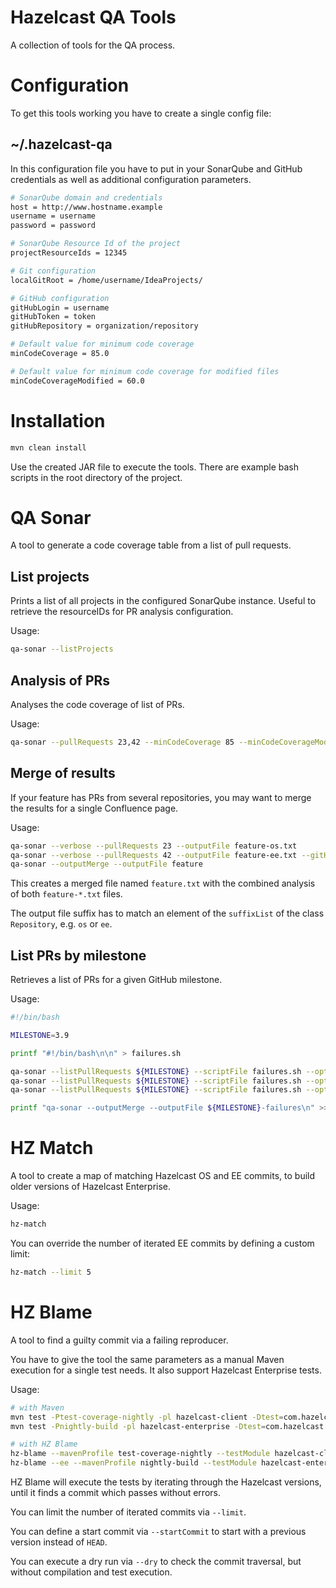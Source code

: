 Hazelcast QA Tools
==================

A collection of tools for the QA process.

# Configuration

To get this tools working you have to create a single config file:

## ~/.hazelcast-qa

In this configuration file you have to put in your SonarQube and GitHub credentials as well as additional configuration parameters.

```bash
# SonarQube domain and credentials
host = http://www.hostname.example
username = username
password = password

# SonarQube Resource Id of the project
projectResourceIds = 12345

# Git configuration
localGitRoot = /home/username/IdeaProjects/

# GitHub configuration
gitHubLogin = username
gitHubToken = token
gitHubRepository = organization/repository

# Default value for minimum code coverage
minCodeCoverage = 85.0

# Default value for minimum code coverage for modified files
minCodeCoverageModified = 60.0
```

# Installation

```bash
mvn clean install
```

Use the created JAR file to execute the tools.
There are example bash scripts in the root directory of the project.

# QA Sonar

A tool to generate a code coverage table from a list of pull requests.

## List projects

Prints a list of all projects in the configured SonarQube instance.
Useful to retrieve the resourceIDs for PR analysis configuration.

Usage:
```bash
qa-sonar --listProjects
```

## Analysis of PRs

Analyses the code coverage of list of PRs.

Usage:
```bash
qa-sonar --pullRequests 23,42 --minCodeCoverage 85 --minCodeCoverageModified 60 --outputFile code-coverage.txt
```

## Merge of results

If your feature has PRs from several repositories, you may want to merge the results for a single Confluence page.

Usage:
```bash
qa-sonar --verbose --pullRequests 23 --outputFile feature-os.txt
qa-sonar --verbose --pullRequests 42 --outputFile feature-ee.txt --gitHubRepository hazelcast/hazelcast-enterprise
qa-sonar --outputMerge --outputFile feature
```
This creates a merged file named `feature.txt` with the combined analysis of both `feature-*.txt` files.

The output file suffix has to match an element of the `suffixList` of the class `Repository`, e.g. `os` or `ee`.

## List PRs by milestone

Retrieves a list of PRs for a given GitHub milestone.

Usage:
```bash
#!/bin/bash

MILESTONE=3.9

printf "#!/bin/bash\n\n" > failures.sh

qa-sonar --listPullRequests ${MILESTONE} --scriptFile failures.sh --optionalParameters "--verbose --printFailsOnly --minThresholdModified 10" --outputFile ${MILESTONE}-failures-os.txt
qa-sonar --listPullRequests ${MILESTONE} --scriptFile failures.sh --optionalParameters "--verbose --printFailsOnly --minThresholdModified 10" --outputFile ${MILESTONE}-failures-ee.txt --gitHubRepository hazelcast/hazelcast-enterprise
qa-sonar --listPullRequests ${MILESTONE} --scriptFile failures.sh --optionalParameters "--verbose --printFailsOnly --minThresholdModified 10" --outputFile ${MILESTONE}-failures-mc.txt --gitHubRepository hazelcast/management-center

printf "qa-sonar --outputMerge --outputFile ${MILESTONE}-failures\n" >> failures.sh
```

# HZ Match

A tool to create a map of matching Hazelcast OS and EE commits, to build older versions of Hazelcast Enterprise.

Usage:
```bash
hz-match
```

You can override the number of iterated EE commits by defining a custom limit:
```bash
hz-match --limit 5
```

# HZ Blame

A tool to find a guilty commit via a failing reproducer.

You have to give the tool the same parameters as a manual Maven execution for a single test needs. It also support Hazelcast Enterprise tests.

Usage:
```bash
# with Maven
mvn test -Ptest-coverage-nightly -pl hazelcast-client -Dtest=com.hazelcast.client.map.impl.nearcache.ClientMapNearCachePreloaderTest
mvn test -Pnightly-build -pl hazelcast-enterprise -Dtest=com.hazelcast.map.HDMapMemoryLeakStressTest

# with HZ Blame
hz-blame --mavenProfile test-coverage-nightly --testModule hazelcast-client --testClass com.hazelcast.client.map.impl.nearcache.ClientMapNearCachePreloaderTest
hz-blame --ee --mavenProfile nightly-build --testModule hazelcast-enterprise --testClass com.hazelcast.map.HDMapMemoryLeakStressTest
```

HZ Blame will execute the tests by iterating through the Hazelcast versions, until it finds a commit which passes without errors.

You can limit the number of iterated commits via `--limit`.

You can define a start commit via `--startCommit` to start with a previous version instead of `HEAD`.

You can execute a dry run via `--dry` to check the commit traversal, but without compilation and test execution.
